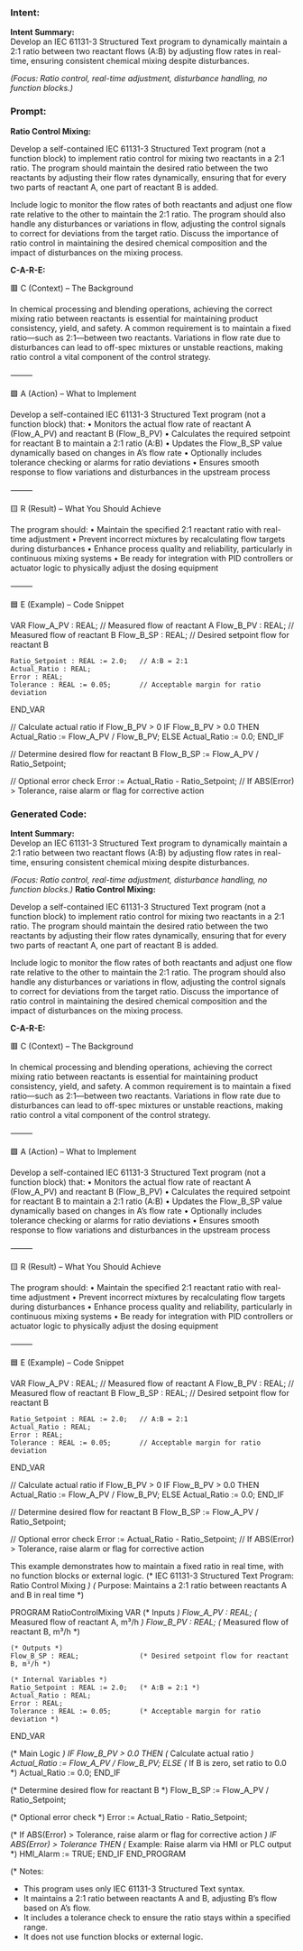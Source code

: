 ### Intent:
**Intent Summary:**  
Develop an IEC 61131-3 Structured Text program to dynamically maintain a 2:1 ratio between two reactant flows (A:B) by adjusting flow rates in real-time, ensuring consistent chemical mixing despite disturbances.  

*(Focus: Ratio control, real-time adjustment, disturbance handling, no function blocks.)*

### Prompt:
**Ratio Control Mixing:**

Develop a self-contained IEC 61131-3 Structured Text program (not a function block) to implement ratio control for mixing two reactants in a 2:1 ratio. The program should maintain the desired ratio between the two reactants by adjusting their flow rates dynamically, ensuring that for every two parts of reactant A, one part of reactant B is added.

Include logic to monitor the flow rates of both reactants and adjust one flow rate relative to the other to maintain the 2:1 ratio. The program should also handle any disturbances or variations in flow, adjusting the control signals to correct for deviations from the target ratio. Discuss the importance of ratio control in maintaining the desired chemical composition and the impact of disturbances on the mixing process.


**C-A-R-E:**

🟥 C (Context) – The Background

In chemical processing and blending operations, achieving the correct mixing ratio between reactants is essential for maintaining product consistency, yield, and safety. A common requirement is to maintain a fixed ratio—such as 2:1—between two reactants. Variations in flow rate due to disturbances can lead to off-spec mixtures or unstable reactions, making ratio control a vital component of the control strategy.

⸻

🟩 A (Action) – What to Implement

Develop a self-contained IEC 61131-3 Structured Text program (not a function block) that:
	•	Monitors the actual flow rate of reactant A (Flow_A_PV) and reactant B (Flow_B_PV)
	•	Calculates the required setpoint for reactant B to maintain a 2:1 ratio (A:B)
	•	Updates the Flow_B_SP value dynamically based on changes in A’s flow rate
	•	Optionally includes tolerance checking or alarms for ratio deviations
	•	Ensures smooth response to flow variations and disturbances in the upstream process

⸻

🟨 R (Result) – What You Should Achieve

The program should:
	•	Maintain the specified 2:1 reactant ratio with real-time adjustment
	•	Prevent incorrect mixtures by recalculating flow targets during disturbances
	•	Enhance process quality and reliability, particularly in continuous mixing systems
	•	Be ready for integration with PID controllers or actuator logic to physically adjust the dosing equipment

⸻

🟦 E (Example) – Code Snippet

VAR
    Flow_A_PV : REAL;               // Measured flow of reactant A
    Flow_B_PV : REAL;               // Measured flow of reactant B
    Flow_B_SP : REAL;               // Desired setpoint flow for reactant B

    Ratio_Setpoint : REAL := 2.0;   // A:B = 2:1
    Actual_Ratio : REAL;
    Error : REAL;
    Tolerance : REAL := 0.05;       // Acceptable margin for ratio deviation
END_VAR

// Calculate actual ratio if Flow_B_PV > 0
IF Flow_B_PV > 0.0 THEN
    Actual_Ratio := Flow_A_PV / Flow_B_PV;
ELSE
    Actual_Ratio := 0.0;
END_IF

// Determine desired flow for reactant B
Flow_B_SP := Flow_A_PV / Ratio_Setpoint;

// Optional error check
Error := Actual_Ratio - Ratio_Setpoint;
// If ABS(Error) > Tolerance, raise alarm or flag for corrective action

### Generated Code:
**Intent Summary:**  
Develop an IEC 61131-3 Structured Text program to dynamically maintain a 2:1 ratio between two reactant flows (A:B) by adjusting flow rates in real-time, ensuring consistent chemical mixing despite disturbances.  

*(Focus: Ratio control, real-time adjustment, disturbance handling, no function blocks.)*
**Ratio Control Mixing:**

Develop a self-contained IEC 61131-3 Structured Text program (not a function block) to implement ratio control for mixing two reactants in a 2:1 ratio. The program should maintain the desired ratio between the two reactants by adjusting their flow rates dynamically, ensuring that for every two parts of reactant A, one part of reactant B is added.

Include logic to monitor the flow rates of both reactants and adjust one flow rate relative to the other to maintain the 2:1 ratio. The program should also handle any disturbances or variations in flow, adjusting the control signals to correct for deviations from the target ratio. Discuss the importance of ratio control in maintaining the desired chemical composition and the impact of disturbances on the mixing process.


**C-A-R-E:**

🟥 C (Context) – The Background

In chemical processing and blending operations, achieving the correct mixing ratio between reactants is essential for maintaining product consistency, yield, and safety. A common requirement is to maintain a fixed ratio—such as 2:1—between two reactants. Variations in flow rate due to disturbances can lead to off-spec mixtures or unstable reactions, making ratio control a vital component of the control strategy.

⸻

🟩 A (Action) – What to Implement

Develop a self-contained IEC 61131-3 Structured Text program (not a function block) that:
	•	Monitors the actual flow rate of reactant A (Flow_A_PV) and reactant B (Flow_B_PV)
	•	Calculates the required setpoint for reactant B to maintain a 2:1 ratio (A:B)
	•	Updates the Flow_B_SP value dynamically based on changes in A’s flow rate
	•	Optionally includes tolerance checking or alarms for ratio deviations
	•	Ensures smooth response to flow variations and disturbances in the upstream process

⸻

🟨 R (Result) – What You Should Achieve

The program should:
	•	Maintain the specified 2:1 reactant ratio with real-time adjustment
	•	Prevent incorrect mixtures by recalculating flow targets during disturbances
	•	Enhance process quality and reliability, particularly in continuous mixing systems
	•	Be ready for integration with PID controllers or actuator logic to physically adjust the dosing equipment

⸻

🟦 E (Example) – Code Snippet

VAR
    Flow_A_PV : REAL;               // Measured flow of reactant A
    Flow_B_PV : REAL;               // Measured flow of reactant B
    Flow_B_SP : REAL;               // Desired setpoint flow for reactant B

    Ratio_Setpoint : REAL := 2.0;   // A:B = 2:1
    Actual_Ratio : REAL;
    Error : REAL;
    Tolerance : REAL := 0.05;       // Acceptable margin for ratio deviation
END_VAR

// Calculate actual ratio if Flow_B_PV > 0
IF Flow_B_PV > 0.0 THEN
    Actual_Ratio := Flow_A_PV / Flow_B_PV;
ELSE
    Actual_Ratio := 0.0;
END_IF

// Determine desired flow for reactant B
Flow_B_SP := Flow_A_PV / Ratio_Setpoint;

// Optional error check
Error := Actual_Ratio - Ratio_Setpoint;
// If ABS(Error) > Tolerance, raise alarm or flag for corrective action

This example demonstrates how to maintain a fixed ratio in real time, with no function blocks or external logic.
(* IEC 61131-3 Structured Text Program: Ratio Control Mixing *)
(* Purpose: Maintains a 2:1 ratio between reactants A and B in real time *)

PROGRAM RatioControlMixing
VAR
    (* Inputs *)
    Flow_A_PV : REAL;               (* Measured flow of reactant A, m³/h *)
    Flow_B_PV : REAL;               (* Measured flow of reactant B, m³/h *)
    
    (* Outputs *)
    Flow_B_SP : REAL;               (* Desired setpoint flow for reactant B, m³/h *)
    
    (* Internal Variables *)
    Ratio_Setpoint : REAL := 2.0;   (* A:B = 2:1 *)
    Actual_Ratio : REAL;
    Error : REAL;
    Tolerance : REAL := 0.05;       (* Acceptable margin for ratio deviation *)
END_VAR

(* Main Logic *)
IF Flow_B_PV > 0.0 THEN
    (* Calculate actual ratio *)
    Actual_Ratio := Flow_A_PV / Flow_B_PV;
ELSE
    (* If B is zero, set ratio to 0.0 *)
    Actual_Ratio := 0.0;
END_IF

(* Determine desired flow for reactant B *)
Flow_B_SP := Flow_A_PV / Ratio_Setpoint;

(* Optional error check *)
Error := Actual_Ratio - Ratio_Setpoint;

(* If ABS(Error) > Tolerance, raise alarm or flag for corrective action *)
IF ABS(Error) > Tolerance THEN
    (* Example: Raise alarm via HMI or PLC output *)
    HMI_Alarm := TRUE;
END_IF
END_PROGRAM

(* Notes:
- This program uses only IEC 61131-3 Structured Text syntax.
- It maintains a 2:1 ratio between reactants A and B, adjusting B’s flow based on A’s flow.
- It includes a tolerance check to ensure the ratio stays within a specified range.
- It does not use function blocks or external logic.
